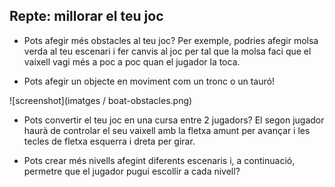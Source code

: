 ## Repte: millorar el teu joc

- Pots afegir més obstacles al teu joc? Per exemple, podries afegir molsa verda al teu escenari i fer canvis al joc per tal que la molsa faci que el vaixell vagi més a poc a poc quan el jugador la toca.

- Pots afegir un objecte en moviment com un tronc o un tauró!

![screenshot](imatges / boat-obstacles.png)

- Pots convertir el teu joc en una cursa entre 2 jugadors? El segon jugador haurà de controlar el seu vaixell amb la fletxa amunt per avançar i les tecles de fletxa esquerra i dreta per girar.

- Pots crear més nivells afegint diferents escenaris i, a continuació, permetre que el jugador pugui escollir a cada nivell?